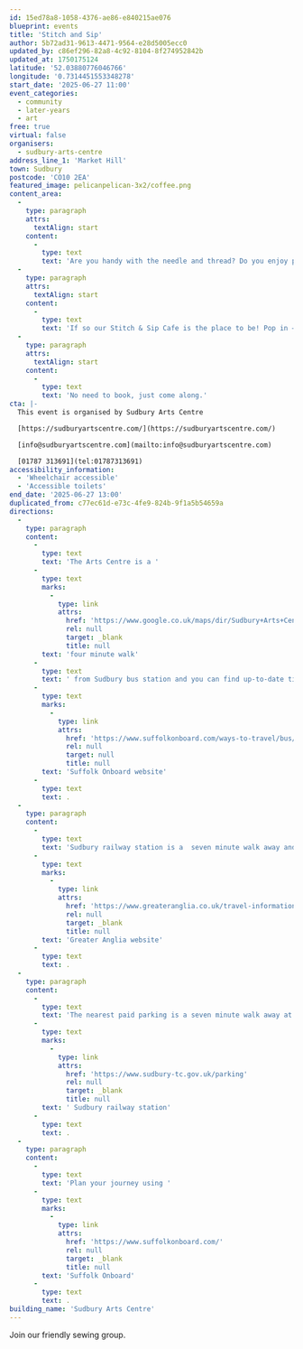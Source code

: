 ```yaml
---
id: 15ed78a8-1058-4376-ae86-e840215ae076
blueprint: events
title: 'Stitch and Sip'
author: 5b72ad31-9613-4471-9564-e28d5005ecc0
updated_by: c86ef296-82a8-4c92-8104-8f274952842b
updated_at: 1750175124
latitude: '52.03880776046766'
longitude: '0.7314451553348278'
start_date: '2025-06-27 11:00'
event_categories:
  - community
  - later-years
  - art
free: true
virtual: false
organisers:
  - sudbury-arts-centre
address_line_1: 'Market Hill'
town: Sudbury
postcode: 'CO10 2EA'
featured_image: pelicanpelican-3x2/coffee.png
content_area:
  -
    type: paragraph
    attrs:
      textAlign: start
    content:
      -
        type: text
        text: 'Are you handy with the needle and thread? Do you enjoy patching and mending? Perhaps you’d like to meet new people with a shared interest?'
  -
    type: paragraph
    attrs:
      textAlign: start
    content:
      -
        type: text
        text: 'If so our Stitch & Sip Cafe is the place to be! Pop in – the drinks are on us for any sewing bees volunteering to help mend and make things for the Arts Centre!'
  -
    type: paragraph
    attrs:
      textAlign: start
    content:
      -
        type: text
        text: 'No need to book, just come along.'
cta: |-
  This event is organised by Sudbury Arts Centre

  [https://sudburyartscentre.com/](https://sudburyartscentre.com/) 

  [info@sudburyartscentre.com](mailto:info@sudburyartscentre.com)

  [01787 313691](tel:01787313691)
accessibility_information:
  - 'Wheelchair accessible'
  - 'Accessible toilets'
end_date: '2025-06-27 13:00'
duplicated_from: c77ec61d-e73c-4fe9-824b-9f1a5b54659a
directions:
  -
    type: paragraph
    content:
      -
        type: text
        text: 'The Arts Centre is a '
      -
        type: text
        marks:
          -
            type: link
            attrs:
              href: 'https://www.google.co.uk/maps/dir/Sudbury+Arts+Centre/Sudbury+bus+station,+Sudbury+CO10+2UU/@52.0382811,0.7293033,17z/data=!3m1!4b1!4m14!4m13!1m5!1m1!1s0x47d855731b7ce873:0x7277a1b5616dca22!2m2!1d0.7314094!2d52.0386735!1m5!1m1!1s0x47d85572562e7b13:0x3d30dd24116d999d!2m2!1d0.732053!2d52.037781!3e2?entry=ttu&g_ep=EgoyMDI1MDMxOS4yIKXMDSoASAFQAw%3D%3D'
              rel: null
              target: _blank
              title: null
        text: 'four minute walk'
      -
        type: text
        text: ' from Sudbury bus station and you can find up-to-date times on the '
      -
        type: text
        marks:
          -
            type: link
            attrs:
              href: 'https://www.suffolkonboard.com/ways-to-travel/bus/bus-timetable-updates/'
              rel: null
              target: null
              title: null
        text: 'Suffolk Onboard website'
      -
        type: text
        text: .
  -
    type: paragraph
    content:
      -
        type: text
        text: 'Sudbury railway station is a  seven minute walk away and you can find times on the '
      -
        type: text
        marks:
          -
            type: link
            attrs:
              href: 'https://www.greateranglia.co.uk/travel-information/station-information/suy'
              rel: null
              target: _blank
              title: null
        text: 'Greater Anglia website'
      -
        type: text
        text: .
  -
    type: paragraph
    content:
      -
        type: text
        text: 'The nearest paid parking is a seven minute walk away at'
      -
        type: text
        marks:
          -
            type: link
            attrs:
              href: 'https://www.sudbury-tc.gov.uk/parking'
              rel: null
              target: _blank
              title: null
        text: ' Sudbury railway station'
      -
        type: text
        text: .
  -
    type: paragraph
    content:
      -
        type: text
        text: 'Plan your journey using '
      -
        type: text
        marks:
          -
            type: link
            attrs:
              href: 'https://www.suffolkonboard.com/'
              rel: null
              target: _blank
              title: null
        text: 'Suffolk Onboard'
      -
        type: text
        text: .
building_name: 'Sudbury Arts Centre'
---
```

Join our friendly sewing group.